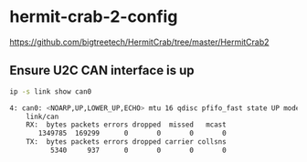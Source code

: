 # hermit-crab-2-config

https://github.com/bigtreetech/HermitCrab/tree/master/HermitCrab2

## Ensure U2C CAN interface is up
```bash
ip -s link show can0

4: can0: <NOARP,UP,LOWER_UP,ECHO> mtu 16 qdisc pfifo_fast state UP mode DEFAULT group default qlen 1024
    link/can
    RX:  bytes packets errors dropped  missed   mcast
       1349785  169299      0       0       0       0
    TX:  bytes packets errors dropped carrier collsns
          5340     937      0       0       0       0
```
